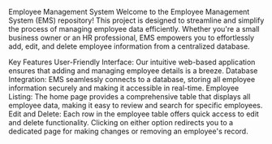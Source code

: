 Employee Management System
Welcome to the Employee Management System (EMS) repository! This project is designed to streamline and simplify the process of managing employee data efficiently. Whether you're a small business owner or an HR professional, EMS empowers you to effortlessly add, edit, and delete employee information from a centralized database.

Key Features
User-Friendly Interface: Our intuitive web-based application ensures that adding and managing employee details is a breeze.
Database Integration: EMS seamlessly connects to a database, storing all employee information securely and making it accessible in real-time.
Employee Listing: The home page provides a comprehensive table that displays all employee data, making it easy to review and search for specific employees.
Edit and Delete: Each row in the employee table offers quick access to edit and delete functionality. Clicking on either option redirects you to a dedicated page for making changes or removing an employee's record.


